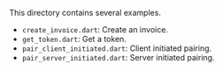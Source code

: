 This directory contains several examples.

- `create_invoice.dart`: Create an invoice.
- `get_token.dart`: Get a token.
- `pair_client_initiated.dart`: Client initiated pairing.
- `pair_server_initiated.dart`: Server initiated pairing.
